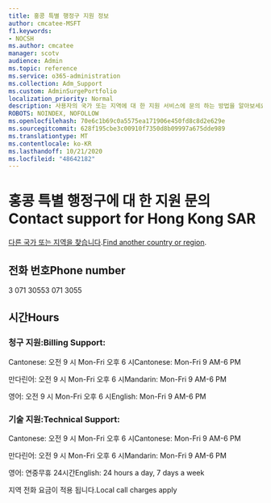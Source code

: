 ```yaml
---
title: 홍콩 특별 행정구 지원 정보
author: cmcatee-MSFT
f1.keywords:
- NOCSH
ms.author: cmcatee
manager: scotv
audience: Admin
ms.topic: reference
ms.service: o365-administration
ms.collection: Adm_Support
ms.custom: AdminSurgePortfolio
localization_priority: Normal
description: 사용자의 국가 또는 지역에 대 한 지원 서비스에 문의 하는 방법을 알아보세요.
ROBOTS: NOINDEX, NOFOLLOW
ms.openlocfilehash: 70e6c1b69c0a5575ea171906e450fd8c8d2e629e
ms.sourcegitcommit: 628f195cbe3c00910f7350d8b09997a675dde989
ms.translationtype: MT
ms.contentlocale: ko-KR
ms.lasthandoff: 10/21/2020
ms.locfileid: "48642182"
---
```

# <a name="contact-support-for-hong-kong-sar"></a><span data-ttu-id="b1033-103">홍콩 특별 행정구에 대 한 지원 문의</span><span class="sxs-lookup"><span data-stu-id="b1033-103">Contact support for Hong Kong SAR</span></span>

<span data-ttu-id="b1033-104">[다른 국가 또는 지역을 찾습니다](../contact-support-for-business-products.md).</span><span class="sxs-lookup"><span data-stu-id="b1033-104">[Find another country or region](../contact-support-for-business-products.md).</span></span>

## <a name="phone-number"></a><span data-ttu-id="b1033-105">전화 번호</span><span class="sxs-lookup"><span data-stu-id="b1033-105">Phone number</span></span>
<span data-ttu-id="b1033-106">3 071 3055</span><span class="sxs-lookup"><span data-stu-id="b1033-106">3 071 3055</span></span>

## <a name="hours"></a><span data-ttu-id="b1033-107">시간</span><span class="sxs-lookup"><span data-stu-id="b1033-107">Hours</span></span>
### <a name="billing-support"></a><span data-ttu-id="b1033-108">청구 지원:</span><span class="sxs-lookup"><span data-stu-id="b1033-108">Billing Support:</span></span>

<span data-ttu-id="b1033-109">Cantonese: 오전 9 시 Mon-Fri 오후 6 시</span><span class="sxs-lookup"><span data-stu-id="b1033-109">Cantonese: Mon-Fri 9 AM-6 PM</span></span>

<span data-ttu-id="b1033-110">만다린어: 오전 9 시 Mon-Fri 오후 6 시</span><span class="sxs-lookup"><span data-stu-id="b1033-110">Mandarin: Mon-Fri 9 AM-6 PM</span></span>

<span data-ttu-id="b1033-111">영어: 오전 9 시 Mon-Fri 오후 6 시</span><span class="sxs-lookup"><span data-stu-id="b1033-111">English: Mon-Fri 9 AM-6 PM</span></span>

### <a name="technical-support"></a><span data-ttu-id="b1033-112">기술 지원:</span><span class="sxs-lookup"><span data-stu-id="b1033-112">Technical Support:</span></span>

<span data-ttu-id="b1033-113">Cantonese: 오전 9 시 Mon-Fri 오후 6 시</span><span class="sxs-lookup"><span data-stu-id="b1033-113">Cantonese: Mon-Fri 9 AM-6 PM</span></span>

<span data-ttu-id="b1033-114">만다린어: 오전 9 시 Mon-Fri 오후 6 시</span><span class="sxs-lookup"><span data-stu-id="b1033-114">Mandarin: Mon-Fri 9 AM-6 PM</span></span>

<span data-ttu-id="b1033-115">영어: 연중무휴 24시간</span><span class="sxs-lookup"><span data-stu-id="b1033-115">English: 24 hours a day, 7 days a week</span></span>

<span data-ttu-id="b1033-116">지역 전화 요금이 적용 됩니다.</span><span class="sxs-lookup"><span data-stu-id="b1033-116">Local call charges apply</span></span>
